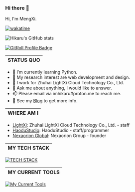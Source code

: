### Hi there 👋

Hi, I'm MengXi.

[![wakatime](https://wakatime.com/badge/user/018b2b85-2c7a-43f7-bdb2-6292bb36c5c2.svg)](https://wakatime.com/@018b2b85-2c7a-43f7-bdb2-6292bb36c5c2)

![Hikaru's GitHub stats](https://github-readme-stats.vercel.app/api?username=HikaruQwQ&show_icons=true&theme=tokyonight)

<a href="https://gitroll.io/profile/uxyD96OtksbXfqJFsW4kb3GO5oCi1" target="_blank"><img src="https://gitroll.io/api/badges/profiles/v1/uxyD96OtksbXfqJFsW4kb3GO5oCi1?theme=tokyoNight" alt="GitRoll Profile Badge"/></a>

| STATUS QUO |
| :--------------- |

- 🌱 I’m currently learning Python.
- 🤔 My research interest are web development and design.
- 💼 I work for Zhuhai LightXi Cloud Technology Co., Ltd.
- 💬 Ask me about anything, I would like to answer.
- 📫 Please email via imhikaru#proton.me to reach me.
- 👀 See my [Blog](https://www.mengxiblog.top) to get more info.

| WHERE AM I |
| :--------------- |

- [LightXi](https://github.com/LightXi/):  Zhuhai LightXi Cloud Technology Co., Ltd. - staff
- [HaoduStudio](https://github.com/HaoduStudio/): HaoduStudio - staff/programmer
- [Nexaorion Global](https://github.com/Nexaorion):  Nexaorion Group - founder

| MY TECH STACK |
| :------------ |

[![TECH STACK](https://mobaicons.com/icons/python,react,nextjs,ts,html,css,javascript,mui,mysql,mysql,react-router,tailwindcss,shadcn,clerk)](https://github.com/Artist-MOBAI/MOBAIcons)

| MY CURRENT TOOLS |
| :--------------- |

[![My Current Tools](https://mobaicons.com/icons/cloudflare,dify,eslint,figma,git,github,gitlab,npm,postman,vercel,aws,pnpm,qwen,vim,wordpress,codesandbox,cursor,windsurf,trae)](https://github.com/Artist-MOBAI/MOBAIcons)

